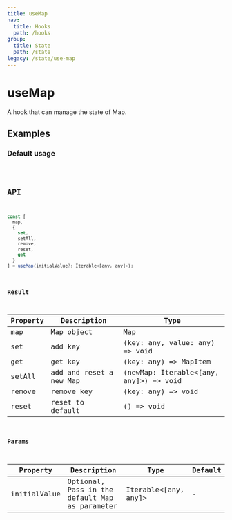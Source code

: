 ```yaml
---
title: useMap
nav:
  title: Hooks
  path: /hooks
group:
  title: State
  path: /state
legacy: /state/use-map
---
```


# useMap

A hook that can manage the state of Map.

## Examples

### Default usage

<code src="./demo/demo1.tsx" />

## API

```javascript
const [
  map,
  {
    set, 
    setAll, 
    remove, 
    reset, 
    get
  }
] = useMap(initialValue?: Iterable<[any, any]>);
```

### Result

| Property | Description                                         | Type                 |
|----------|--------------------------------------|----------------------|
| map  | Map object                         | Map              |
| set | add key | (key: any, value: any) => void |
| get | get key | (key: any) => MapItem |
| setAll | add and reset a new Map | (newMap: Iterable<[any, any]>) => void |
| remove | remove key | (key: any) => void |
| reset | reset to default | () => void |

### Params

| Property | Description                                 | Type                   | Default |
|---------|----------------------------------------------|------------------------|--------|
| initialValue | Optional, Pass in the default Map as parameter  | Iterable<[any, any]\> | -      |

